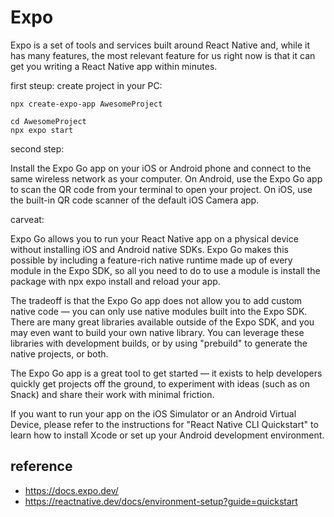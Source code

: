 # Expo
Expo is a set of tools and services built around React Native and, while it has many features, the most relevant feature for us right now is that it can get you writing a React Native app within minutes.

first steup: create project in your PC:
```
npx create-expo-app AwesomeProject

cd AwesomeProject
npx expo start
```
second step:

Install the Expo Go app on your iOS or Android phone and connect to the same wireless network as your computer. On Android, use the Expo Go app to scan the QR code from your terminal to open your project. On iOS, use the built-in QR code scanner of the default iOS Camera app.

carveat:

Expo Go allows you to run your React Native app on a physical device without installing iOS and Android native SDKs. Expo Go makes this possible by including a feature-rich native runtime made up of every module in the Expo SDK, so all you need to do to use a module is install the package with npx expo install and reload your app.

The tradeoff is that the Expo Go app does not allow you to add custom native code — you can only use native modules built into the Expo SDK. There are many great libraries available outside of the Expo SDK, and you may even want to build your own native library. You can leverage these libraries with development builds, or by using "prebuild" to generate the native projects, or both.


The Expo Go app is a great tool to get started — it exists to help developers quickly get projects off the ground, to experiment with ideas (such as on Snack) and share their work with minimal friction.

If you want to run your app on the iOS Simulator or an Android Virtual Device, please refer to the instructions for "React Native CLI Quickstart" to learn how to install Xcode or set up your Android development environment.

## reference
- https://docs.expo.dev/
- https://reactnative.dev/docs/environment-setup?guide=quickstart